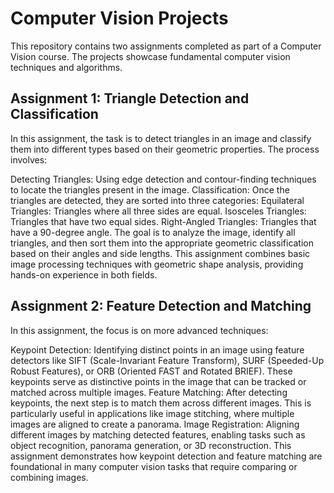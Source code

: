 # Computer Vision Projects
This repository contains two assignments completed as part of a Computer Vision course. The projects showcase fundamental computer vision techniques and algorithms.

## Assignment 1: Triangle Detection and Classification
In this assignment, the task is to detect triangles in an image and classify them into different types based on their geometric properties. The process involves:

Detecting Triangles: Using edge detection and contour-finding techniques to locate the triangles present in the image.
Classification: Once the triangles are detected, they are sorted into three categories:
Equilateral Triangles: Triangles where all three sides are equal.
Isosceles Triangles: Triangles that have two equal sides.
Right-Angled Triangles: Triangles that have a 90-degree angle.
The goal is to analyze the image, identify all triangles, and then sort them into the appropriate geometric classification based on their angles and side lengths. This assignment combines basic image processing techniques with geometric shape analysis, providing hands-on experience in both fields.

## Assignment 2: Feature Detection and Matching
In this assignment, the focus is on more advanced techniques:

Keypoint Detection: Identifying distinct points in an image using feature detectors like SIFT (Scale-Invariant Feature Transform), SURF (Speeded-Up Robust Features), or ORB (Oriented FAST and Rotated BRIEF). These keypoints serve as distinctive points in the image that can be tracked or matched across multiple images.
Feature Matching: After detecting keypoints, the next step is to match them across different images. This is particularly useful in applications like image stitching, where multiple images are aligned to create a panorama.
Image Registration: Aligning different images by matching detected features, enabling tasks such as object recognition, panorama generation, or 3D reconstruction.
This assignment demonstrates how keypoint detection and feature matching are foundational in many computer vision tasks that require comparing or combining images.
